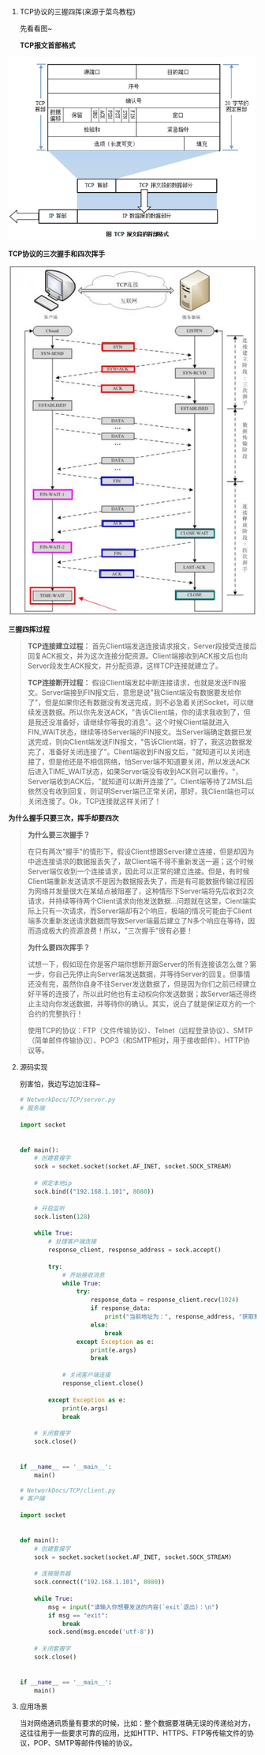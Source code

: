 1. TCP协议的三握四挥(来源于菜鸟教程)

   先看看图~ 

   **TCP报文首部格式**

![img](image/1538030297-3779-20150904110054856-961661137-20210905230123871.png)

   **TCP协议的三次握手和四次挥手**

![img](image/1538030297-7824-20150904110008388-1768388886.gif)



**三握四挥过程**

> **TCP连接建立过程：** 首先Client端发送连接请求报文，Server段接受连接后回复ACK报文，并为这次连接分配资源。Client端接收到ACK报文后也向Server段发生ACK报文，并分配资源，这样TCP连接就建立了。
>
> **TCP连接断开过程：** 假设Client端发起中断连接请求，也就是发送FIN报文。Server端接到FIN报文后，意思是说"我Client端没有数据要发给你了"，但是如果你还有数据没有发送完成，则不必急着关闭Socket，可以继续发送数据。所以你先发送ACK，"告诉Client端，你的请求我收到了，但是我还没准备好，请继续你等我的消息"。这个时候Client端就进入FIN_WAIT状态，继续等待Server端的FIN报文。当Server端确定数据已发送完成，则向Client端发送FIN报文，"告诉Client端，好了，我这边数据发完了，准备好关闭连接了"。Client端收到FIN报文后，"就知道可以关闭连接了，但是他还是不相信网络，怕Server端不知道要关闭，所以发送ACK后进入TIME_WAIT状态，如果Server端没有收到ACK则可以重传。"，Server端收到ACK后，"就知道可以断开连接了"。Client端等待了2MSL后依然没有收到回复，则证明Server端已正常关闭，那好，我Client端也可以关闭连接了。Ok，TCP连接就这样关闭了！

**为什么握手只要三次，挥手却要四次**

> **为什么要三次握手？**
>
> 在只有两次"握手"的情形下，假设Client想跟Server建立连接，但是却因为中途连接请求的数据报丢失了，故Client端不得不重新发送一遍；这个时候Server端仅收到一个连接请求，因此可以正常的建立连接。但是，有时候Client端重新发送请求不是因为数据报丢失了，而是有可能数据传输过程因为网络并发量很大在某结点被阻塞了，这种情形下Server端将先后收到2次请求，并持续等待两个Client请求向他发送数据...问题就在这里，Cient端实际上只有一次请求，而Server端却有2个响应，极端的情况可能由于Client端多次重新发送请求数据而导致Server端最后建立了N多个响应在等待，因而造成极大的资源浪费！所以，"三次握手"很有必要！
>
> **为什么要四次挥手？**
>
> 试想一下，假如现在你是客户端你想断开跟Server的所有连接该怎么做？第一步，你自己先停止向Server端发送数据，并等待Server的回复。但事情还没有完，虽然你自身不往Server发送数据了，但是因为你们之前已经建立好平等的连接了，所以此时他也有主动权向你发送数据；故Server端还得终止主动向你发送数据，并等待你的确认。其实，说白了就是保证双方的一个合约的完整执行！
>
> 使用TCP的协议：FTP（文件传输协议）、Telnet（远程登录协议）、SMTP（简单邮件传输协议）、POP3（和SMTP相对，用于接收邮件）、HTTP协议等。
>



2. 源码实现

   别害怕，我边写边加注释~

   ```python
   # NetworkDocs/TCP/server.py
   # 服务端
   
   import socket
   
   
   def main():
       # 创建套接字
       sock = socket.socket(socket.AF_INET, socket.SOCK_STREAM)
   
       # 绑定本地ip
       sock.bind(("192.168.1.101", 8080))
   
       # 开启监听
       sock.listen(128)
   
       while True:
           # 处理客户端连接
           response_client, response_address = sock.accept()
   
           try:
               # 开始接收消息
               while True:
                   try:
                       response_data = response_client.recv(1024)
                       if response_data:
                           print("当前地址为：", response_address, "获取到的消息为：", response_data.decode("utf-8"))
                       else:
                           break
                   except Exception as e:
                       print(e.args)
                       break
   
               # 关闭客户端连接
               response_client.close()
   
           except Exception as e:
               print(e.args)
               break
   
       # 关闭套接字
       sock.close()
   
   
   if __name__ == '__main__':
       main()
   ```

   ```python
   # NetworkDocs/TCP/client.py
   # 客户端
   
   import socket
   
   
   def main():
       # 创建套接字
       sock = socket.socket(socket.AF_INET, socket.SOCK_STREAM)
   
       # 连接服务器
       sock.connect(("192.168.1.101", 8080))
   
       while True:
           msg = input("请输入你想要发送的内容(`exit`退出)：\n")
           if msg == "exit":
               break
           sock.send(msg.encode('utf-8'))
   
       # 关闭套接字
       sock.close()
   
   
   if __name__ == '__main__':
       main()
   ```

3. 应用场景

   当对网络通讯质量有要求的时候，比如：整个数据要准确无误的传递给对方，这往往用于一些要求可靠的应用，比如HTTP、HTTPS、FTP等传输文件的协议，POP、SMTP等邮件传输的协议。


